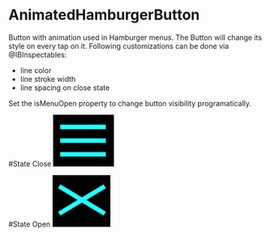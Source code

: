 # AnimatedHamburgerButton
Button with animation used in Hamburger menus. The Button will change its style on every tap on it. Following customizations can be done via @IBInspectables:
* line color
* line stroke width
* line spacing on close state

Set the isMenuOpen property to change button visibility programatically. 

#State Close
![](https://github.com/Egeiz/AnimatedHamburgerButton/blob/master/HamburgerMenuButtonTestApp/Images/MenuClosed.png "Close State")

#State Open
![](https://github.com/Egeiz/AnimatedHamburgerButton/blob/master/HamburgerMenuButtonTestApp/Images/MenuOpen.png "Open State")


